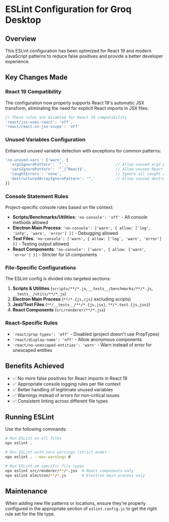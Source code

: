 # ESLint Configuration for Groq Desktop

## Overview

This ESLint configuration has been optimized for React 19 and modern JavaScript patterns to reduce false positives and provide a better developer experience.

## Key Changes Made

### React 19 Compatibility

The configuration now properly supports React 19's automatic JSX transform, eliminating the need for explicit React imports in JSX files:

```javascript
// These rules are disabled for React 19 compatibility
'react/jsx-uses-react': 'off',
'react/react-in-jsx-scope': 'off'
```

### Unused Variables Configuration

Enhanced unused variable detection with exceptions for common patterns:

```javascript
'no-unused-vars': ['warn', {
  'argsIgnorePattern': '^_',                     // Allow unused args prefixed with _
  'varsIgnorePattern': '^_|^React$',             // Allow unused React import for compatibility
  'caughtErrors': 'none',                        // Ignore all caught errors
  'destructuredArrayIgnorePattern': '^_'         // Allow unused destructured array elements
}]
```

### Console Statement Rules

Project-specific console rules based on file context:

- **Scripts/Benchmarks/Utilities**: `'no-console': 'off'` - All console methods allowed
- **Electron Main Process**: `'no-console': ['warn', { allow: ['log', 'info', 'warn', 'error'] }]` - Debugging allowed
- **Test Files**: `'no-console': ['warn', { allow: ['log', 'warn', 'error'] }]` - Testing output allowed
- **React Components**: `'no-console': ['warn', { allow: ['warn', 'error'] }]` - Stricter for UI components

### File-Specific Configurations

The ESLint config is divided into targeted sections:

1. **Scripts & Utilities** (`scripts/**/*.js`, `__tests__/benchmarks/**/*.js`, `__tests__/utils/**/*.js`)
2. **Electron Main Process** (`**/*.{js,cjs}` excluding scripts)
3. **Jest/Test Files** (`**/__tests__/**/*.{js,jsx}`, `**/*.test.{js,jsx}`)
4. **React Components** (`src/renderer/**/*.jsx`)

### React-Specific Rules

- `'react/prop-types': 'off'` - Disabled (project doesn't use PropTypes)
- `'react/display-name': 'off'` - Allow anonymous components
- `'react/no-unescaped-entities': 'warn'` - Warn instead of error for unescaped entities

## Benefits Achieved

- ✅ No more false positives for React imports in React 19
- ✅ Appropriate console logging rules per file context
- ✅ Better handling of legitimate unused variables
- ✅ Warnings instead of errors for non-critical issues
- ✅ Consistent linting across different file types

## Running ESLint

Use the following commands:

```bash
# Run ESLint on all files
npx eslint .

# Run ESLint with zero warnings (strict mode)
npx eslint . --max-warnings 0

# Run ESLint on specific file types
npx eslint src/renderer/**/*.jsx  # React components only
npx eslint electron/**/*.js       # Electron main process only
```

## Maintenance

When adding new file patterns or locations, ensure they're properly configured in the appropriate section of `eslint.config.js` to get the right rule set for the file type.